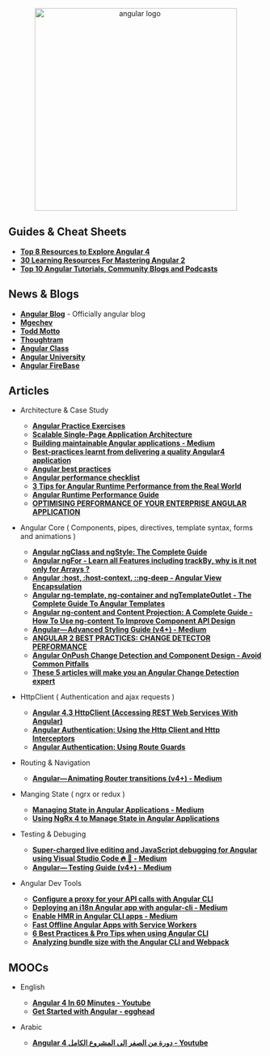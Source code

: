 <p align="center">
  <img width="400" src="https://angular.io/assets/images/logos/angular/angular.svg"  alt="angular logo">
</p>


## Guides & Cheat Sheets

+ **[Top 8 Resources to Explore Angular 4](https://hackernoon.com/top-8-resources-to-explore-angular-4-ff2c1b42020a)**
+ **[30 Learning Resources For Mastering Angular 2](https://tutorialzine.com/2016/09/30-learning-resources-for-mastering-angular-2)**
+ **[Top 10 Angular Tutorials, Community Blogs and Podcasts](http://blog.angular-university.io/top-10-angular-2-tutorials-blogs-and-podcasts/)**


## News & Blogs

+ **[Angular Blog](https://blog.angular.io/)** - Officially angular  blog
+ **[Mgechev](http://blog.mgechev.com/)**
+ **[Todd Motto](https://toddmotto.com/)**
+ **[Thoughtram](https://blog.thoughtram.io/)**
+ **[Angular Class](https://angularclass.com/blog/)**
+ **[Angular University](https://angular-university.io/)**
+ **[Angular FireBase](https://angularfirebase.com/lessons/)**


## Articles

- Architecture & Case Study 
  + **[Angular Practice Exercises](https://jcoop.io/angular-practice-exercises/)**
  + **[Scalable Single-Page Application Architecture](http://blog.mgechev.com/2016/04/10/scalable-javascript-single-page-app-angular2-application-architecture/)**
  + **[Building maintainable Angular applications - Medium](https://medium.com/curated-by-versett/building-maintainable-angular-2-applications-5b9ec4b463a1)**
  + **[Best-practices learnt from delivering a quality Angular4 application](https://hackernoon.com/best-practices-learnt-from-delivering-a-quality-angular4-application-2cd074ea53b3)**
  + **[Angular best practices](https://docs.google.com/presentation/d/1dlEE3JMmFtsb1FdFmxhj-vxEfWPfDVp5pXf-YbqAj8o/preview?slide=id.p)**
  + **[Angular performance checklist](https://github.com/mgechev/angular-performance-checklist)**
  + **[3 Tips for Angular Runtime Performance from the Real World](https://blog.angular.io/3-tips-for-angular-runtime-performance-from-the-real-world-d467fbc8f66e)**
  + **[Angular Runtime Performance Guide](https://blog.oasisdigital.com/2017/angular-runtime-performance-guide/)**
  + **[OPTIMISING PERFORMANCE OF YOUR ENTERPRISE ANGULAR APPLICATION](https://ordina-jworks.github.io/angular/2017/04/04/optimising-performance-of-your-enterprise-angular-application.html)**

- Angular Core ( Components, pipes, directives, template syntax, forms and animations )
  + **[Angular ngClass and ngStyle: The Complete Guide](https://blog.angular-university.io/angular-ngclass-ngstyle/)**
  + **[Angular ngFor - Learn all Features including trackBy, why is it not only for Arrays ?](http://blog.angular-university.io/angular-2-ngfor/)**
  + **[Angular :host, :host-context, ::ng-deep - Angular View Encapsulation](https://blog.angular-university.io/angular-host-context/)**
  + **[Angular ng-template, ng-container and ngTemplateOutlet - The Complete Guide To Angular Templates](https://blog.angular-university.io/angular-ng-template-ng-container-ngtemplateoutlet/)**
  + **[Angular ng-content and Content Projection: A Complete Guide - How To Use ng-content To Improve Component API Design](https://blog.angular-university.io/angular-ng-content/)**
  + **[Angular— Advanced Styling Guide (v4+) - Medium](https://medium.com/google-developer-experts/angular-advanced-styling-guide-v4-f0765616e635)**
  + **[ANGULAR 2 BEST PRACTICES: CHANGE DETECTOR PERFORMANCE](https://www.lucidchart.com/techblog/2016/05/04/angular-2-best-practices-change-detector-performance/)**
  + **[Angular OnPush Change Detection and Component Design - Avoid Common Pitfalls](http://blog.angular-university.io/onpush-change-detection-how-it-works/)**
  + **[These 5 articles will make you an Angular Change Detection expert](https://blog.angularindepth.com/these-5-articles-will-make-you-an-angular-change-detection-expert-ed530d28930)**

- HttpClient ( Authentication and ajax requests )
  + **[Angular 4.3 HttpClient (Accessing REST Web Services With Angular)](https://medium.com/codingthesmartway-com-blog/angular-4-3-httpclient-accessing-rest-web-services-with-angular-2305b8fd654b)**
  + **[Angular Authentication: Using the Http Client and Http Interceptors](https://medium.com/@ryanchenkie_40935/angular-authentication-using-the-http-client-and-http-interceptors-2f9d1540eb8)**
  + **[Angular Authentication: Using Route Guards](https://ryanchenkie.com/angular-authentication-using-route-guards)**

- Routing & Navigation
  + **[Angular— Animating Router transitions (v4+) - Medium](https://medium.com/google-developer-experts/angular-2-animate-router-transitions-6de179e00204)**

- Manging State ( ngrx or redux )
  + **[Managing State in Angular Applications - Medium](https://blog.nrwl.io/managing-state-in-angular-applications-22b75ef5625f)**
  + **[Using NgRx 4 to Manage State in Angular Applications](https://blog.nrwl.io/using-ngrx-4-to-manage-state-in-angular-applications-64e7a1f84b7b)**

- Testing & Debuging
  + **[Super-charged live editing and JavaScript debugging for Angular using Visual Studio Code 🔥 🎉 - Medium](https://medium.com/@auchenberg/super-charged-live-editing-and-javascript-debugging-for-angular-using-visual-studio-code-c29da251ec71)**
  + **[Angular—  Testing Guide (v4+) - Medium](https://medium.com/google-developer-experts/angular-2-testing-guide-a485b6cb1ef0)**

- Angular Dev Tools
  + **[Configure a proxy for your API calls with Angular CLI](https://juristr.com/blog/2016/11/configure-proxy-api-angular-cli/)**
  + **[Deploying an i18n Angular app with angular-cli - Medium](https://medium.com/@feloy/deploying-an-i18n-angular-app-with-angular-cli-fc788f17e358)**
  + **[Enable HMR in Angular CLI apps - Medium](https://medium.com/@beeman/tutorial-enable-hmr-in-angular-cli-apps-1b0d13b80130)**
  + **[Fast Offline Angular Apps with Service Workers](https://coryrylan.com/blog/fast-offline-angular-apps-with-service-workers)**
  + **[6 Best Practices & Pro Tips when using Angular CLI](https://medium.com/@tomastrajan/6-best-practices-pro-tips-for-angular-cli-better-developer-experience-7b328bc9db81)**
  + **[Analyzing bundle size with the Angular CLI and Webpack](https://coryrylan.com/blog/analyzing-bundle-size-with-the-angular-cli-and-webpack)**


## MOOCs

- English
  + **[Angular 4 In 60 Minutes - Youtube](https://www.youtube.com/watch?v=KhzGSHNhnbI&t=2572s)**
  + **[Get Started with Angular - egghead](https://egghead.io/courses/get-started-with-angular)**

- Arabic
  + **[Angular 4 دورة من الصفر الى المشروع الكامل - Youtube](https://www.youtube.com/playlist?list=PLMYF6NkLrdN9JJPTR0ksQcT3uumyco7UG)**
